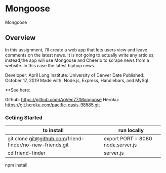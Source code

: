 # Mongoose
Mongoose

## Overview
In this assignment, I'll create a web app that lets users view and leave comments on the latest news. It is not going to actually write any articles; instead,the app will use Mongoose and Cheerio  to scrape news from a website. In this case the latest hiphop news. 

Developer: April Long
Institute: University of Denver
Date Published: October 17, 2019
Made with: Node.js, Express, Handlebars, and MySql.


**See here:

Github: https://github.com/ApVen77/Mongoose
Heroku: https://git.heroku.com/pacific-oasis-98585.git 

### Getiing Started

**to install**  | **run locally**  
----------------| ----------------
git clone git@github.com/friend-finder/no-new-friends.git | export PORT = 8080   node.server.js
cd friend-finder                                          | server.js
npm install   
